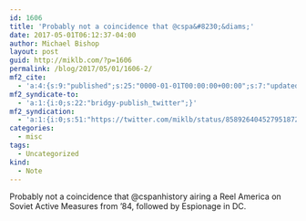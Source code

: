 ```yaml
---
id: 1606
title: 'Probably not a coincidence that @cspa&#8230;&diams;'
date: 2017-05-01T06:12:37-04:00
author: Michael Bishop
layout: post
guid: http://miklb.com/?p=1606
permalink: /blog/2017/05/01/1606-2/
mf2_cite:
  - 'a:4:{s:9:"published";s:25:"0000-01-01T00:00:00+00:00";s:7:"updated";s:25:"0000-01-01T00:00:00+00:00";s:8:"category";a:1:{i:0;s:0:"";}s:6:"author";a:0:{}}'
mf2_syndicate-to:
  - 'a:1:{i:0;s:22:"bridgy-publish_twitter";}'
mf2_syndication:
  - 'a:1:{i:0;s:51:"https://twitter.com/miklb/status/858926404527951872";}'
categories:
  - misc
tags:
  - Uncategorized
kind:
  - Note
---
```

Probably not a coincidence that @cspanhistory airing a Reel America on Soviet Active Measures from ’84, followed by Espionage in DC.